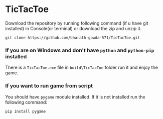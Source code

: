# TicTacToe

  Download the repository by running following command (if u have git installed) in Console(or terminal) or download the zip and unzip it.
  ```
  git clone https://github.com/bharath-gowda-571/TicTacToe.git
  ```
  ### If you are on Windows and don't have `python` and `python-pip` installed
   There is a `TicTacToe.exe` file in `build\TicTacToe` folder run it and enjoy the game.
  
  ### If you want to run game from script
   You should have `pygame` module installed. If it is not installed run the following command:
   ```
   pip install pygame
   ```
   
